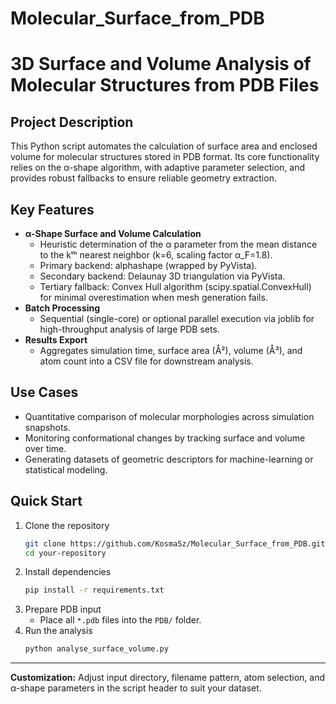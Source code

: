 # Molecular_Surface_from_PDB
# 3D Surface and Volume Analysis of Molecular Structures from PDB Files

## Project Description  
This Python script automates the calculation of surface area and enclosed volume for molecular structures stored in PDB format. Its core functionality relies on the α-shape algorithm, with adaptive parameter selection, and provides robust fallbacks to ensure reliable geometry extraction.

## Key Features  
- **α-Shape Surface and Volume Calculation**  
  - Heuristic determination of the α parameter from the mean distance to the kᵗʰ nearest neighbor (k=6, scaling factor α_F=1.8).  
  - Primary backend: alphashape (wrapped by PyVista).  
  - Secondary backend: Delaunay 3D triangulation via PyVista.  
  - Tertiary fallback: Convex Hull algorithm (scipy.spatial.ConvexHull) for minimal overestimation when mesh generation fails.  
- **Batch Processing**  
  - Sequential (single-core) or optional parallel execution via joblib for high-throughput analysis of large PDB sets.  
- **Results Export**  
  - Aggregates simulation time, surface area (Å²), volume (Å³), and atom count into a CSV file for downstream analysis.

## Use Cases  
- Quantitative comparison of molecular morphologies across simulation snapshots.  
- Monitoring conformational changes by tracking surface and volume over time.  
- Generating datasets of geometric descriptors for machine-learning or statistical modeling.  

## Quick Start  
1. Clone the repository  
   ```bash
   git clone https://github.com/KosmaSz/Molecular_Surface_from_PDB.git  
   cd your-repository  
   ```  
2. Install dependencies  
   ```bash
   pip install -r requirements.txt  
   ```  
3. Prepare PDB input  
   - Place all `*.pdb` files into the `PDB/` folder.  
4. Run the analysis  
   ```bash
   python analyse_surface_volume.py  
   ```  

---

**Customization:** Adjust input directory, filename pattern, atom selection, and α-shape parameters in the script header to suit your dataset.
